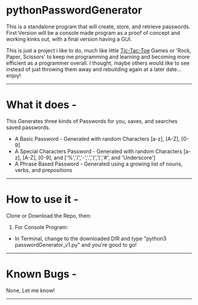 # pythonPasswordGenerator

<p>This is a standalone program that will create, store, and retrieve passwords.  First Version will be a console made program as a proof of concept and working kinks out, with a final version having a GUI.</p>

<p>This is just a project i like to do, much like little <a href="https://github.com/matthewBeckwith/TeachBradPython_Tic-Tac-Toe/tree/gfx">Tic-Tac-Toe</a> Games or 'Rock, Paper, Scissors' to keep me programming and learning and becoming more efficient as a programmer overall. I thought, maybe others would like to see instead of just throwing them away and rebuilding again at a later date... enjoy!</p>
<hr>


# What it does -

This Generates three kinds of Passwords for you, saves, and searches saved passwords.

* A Basic Password - Generated with random Characters [a-z], [A-Z], [0-9]
* A Special Characters Password - Generated with random Characters [a-z], [A-Z], [0-9], and ['%','/','-','.','(',')','#', and 'Underscore']
* A Phrase Based Password - Generated using a growing list of nouns, verbs, and prepositions
---


# How to use it -

Clone or Download the Repo, then:

1. For Console Program:
  - In Terminal, change to the downloaded DIR and type "python3 passwordGenerator_v1.py" and you're good to go!

---


# Known Bugs -

<p>None, Let me know!</p>
<hr>
